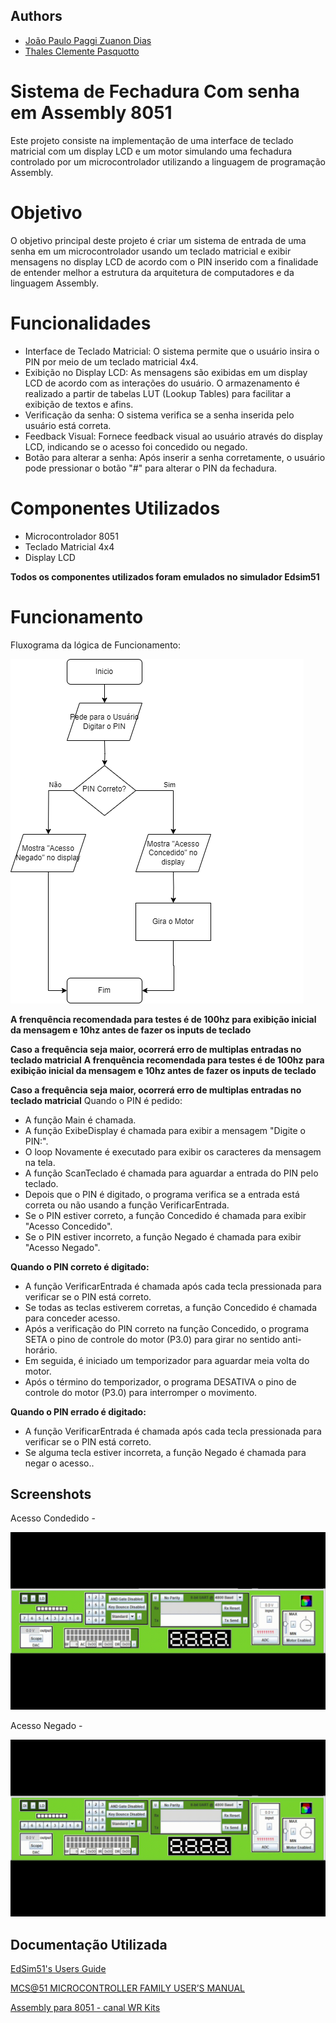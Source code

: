 
## Authors

- [João Paulo Paggi Zuanon Dias](https://github.com/nullifidianz)
- [Thales Clemente Pasquotto](https://github.com/thaleeews)

# Sistema de Fechadura Com senha em Assembly 8051

Este projeto consiste na implementação de uma interface de teclado matricial com um display LCD e um motor simulando uma fechadura controlado por um microcontrolador utilizando a linguagem de programação Assembly.

# Objetivo
O objetivo principal deste projeto é criar um sistema de entrada de uma senha em um microcontrolador usando um teclado matricial e exibir mensagens no display LCD de acordo com o PIN inserido com a finalidade de entender melhor a estrutura da arquitetura de computadores e da linguagem Assembly.

# Funcionalidades
- Interface de Teclado Matricial: O sistema permite que o usuário insira o PIN por meio de um teclado matricial 4x4.
- Exibição no Display LCD: As mensagens são exibidas em um display LCD de acordo com as interações do usuário. O armazenamento é realizado a partir de tabelas LUT (Lookup Tables) para facilitar a exibição de textos e afins.
- Verificação da senha: O sistema verifica se a senha inserida pelo usuário está correta.
- Feedback Visual: Fornece feedback visual ao usuário através do display LCD, indicando se o acesso foi concedido ou negado.
- Botão para alterar a senha: Após inserir a senha corretamente, o usuário pode pressionar o botão "#" para alterar o PIN da fechadura.
  
# Componentes Utilizados
- Microcontrolador 8051
- Teclado Matricial 4x4
- Display LCD

**Todos os componentes utilizados foram emulados no simulador Edsim51**


# Funcionamento

Fluxograma da lógica de Funcionamento:

![Fluxograma](https://github.com/nullifidianz/Fechadura-Assembly/blob/main/img/fluxograma.png)


**A frenquência recomendada para testes é de 100hz para exibição inicial da mensagem e 10hz antes de fazer os inputs de teclado**

**Caso a frequência seja maior, ocorrerá erro de multiplas entradas no teclado matricial**
**A frenquência recomendada para testes é de 100hz para exibição inicial da mensagem e 10hz antes de fazer os inputs de teclado**

**Caso a frequência seja maior, ocorrerá erro de multiplas entradas no teclado matricial**
Quando o PIN é pedido:
- A função Main é chamada.
- A função ExibeDisplay é chamada para exibir a mensagem "Digite o PIN:".
- O loop Novamente é executado para exibir os caracteres da mensagem na tela.
- A função ScanTeclado é chamada para aguardar a entrada do PIN pelo teclado.
- Depois que o PIN é digitado, o programa verifica se a entrada está correta ou não usando a função VerificarEntrada.
- Se o PIN estiver correto, a função Concedido é chamada para exibir "Acesso Concedido".
- Se o PIN estiver incorreto, a função Negado é chamada para exibir "Acesso Negado".

**Quando o PIN correto é digitado:**
- A função VerificarEntrada é chamada após cada tecla pressionada para verificar se o PIN está correto.
- Se todas as teclas estiverem corretas, a função Concedido é chamada para conceder acesso.
- Após a verificação do PIN correto na função Concedido, o programa SETA o pino de controle do motor (P3.0) para girar no sentido anti-horário.
- Em seguida, é iniciado um temporizador para aguardar meia volta do motor.
- Após o término do temporizador, o programa DESATIVA o pino de controle do motor (P3.0) para interromper o movimento.

**Quando o PIN errado é digitado:**
- A função VerificarEntrada é chamada após cada tecla pressionada para verificar se o PIN está correto.
- Se alguma tecla estiver incorreta, a função Negado é chamada para negar o acesso..




## Screenshots
Acesso Condedido - 

![Gif acesso_concedido](https://github.com/nullifidianz/Fechadura-Assembly/blob/main/img/acesso_concedido.gif)

Acesso Negado - 

![Gif acesso_negado](https://github.com/nullifidianz/Fechadura-Assembly/blob/main/img/acesso_negado.gif)


## Documentação Utilizada

[EdSim51's Users Guide](http://edsim51.com/simInstructions.html)

[MCS@51 MICROCONTROLLER FAMILY USER’S MANUAL](https://web.mit.edu/6.115/www/document/8051.pdf)

[Assembly para 8051 - canal WR Kits](https://www.youtube.com/@canalwrkits)
